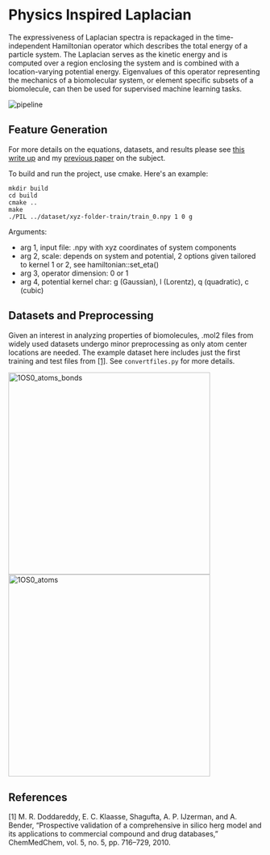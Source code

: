 # Physics Inspired Laplacian
The expressiveness of Laplacian spectra is repackaged in the time-independent Hamiltonian operator which describes the total energy of a particle system. The Laplacian serves as the kinetic energy and is computed over a region enclosing the system and is combined with a location-varying potential energy. Eigenvalues of this operator representing the mechanics of a biomolecular system, or element specific subsets of a biomolecule, can then be used for supervised machine learning tasks.

![pipeline](https://github.com/eribandogros/PhysicsInspiredLaplacian/assets/14114157/b337181f-b664-47b7-81c3-78e5ebd545af)

## Feature Generation

For more details on the equations, datasets, and results please see [this write up](https://github.com/eribandogros/PhysicsInspiredLaplacian/files/13956036/writeup.pdf) and my [previous paper](https://doi.org/10.48550/arXiv.2204.12218) on the subject.

To build and run the project, use cmake. Here's an example:

```
mkdir build
cd build
cmake ..
make
./PIL ../dataset/xyz-folder-train/train_0.npy 1 0 g
```

Arguments:
- arg 1, input file: .npy with xyz coordinates of system components
- arg 2, scale: depends on system and potential, 2 options given tailored to kernel 1 or 2, see hamiltonian::set_eta()
- arg 3, operator dimension: 0 or 1
- arg 4, potential kernel char: g (Gaussian), l (Lorentz), q (quadratic), c (cubic)


## Datasets and Preprocessing

Given an interest in analyzing properties of biomolecules, .mol2 files from widely used datasets undergo minor preprocessing as only atom center locations are needed. The example dataset here includes just the first training and test files from [[1]](#1). See `convertfiles.py` for more details.

<img height="400" alt="1OS0_atoms_bonds" src="https://github.com/eribandogros/PhysicsInspiredLaplacian/assets/14114157/b3caf241-8b85-4170-bffe-3be10b04ac83">
<img height="400" alt="1OS0_atoms" src="https://github.com/eribandogros/PhysicsInspiredLaplacian/assets/14114157/37881cff-9512-4cd0-a70a-c4ce84801630">


## References
<a id="1">[1]</a> 
M. R. Doddareddy, E. C. Klaasse, Shagufta, A. P. IJzerman, and A. Bender, “Prospective validation of a comprehensive in silico herg model and its applications to commercial compound and drug databases,” ChemMedChem, vol. 5, no. 5, pp. 716–729, 2010.
